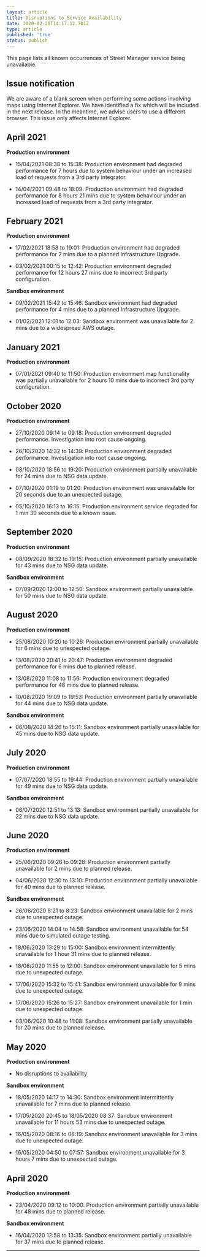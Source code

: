 ```yaml
---
layout: article
title: Disruptions to Service Availability
date: 2020-02-20T14:17:12.701Z
type: article
published: 'true'
status: publish
---
```

This page lists all known occurrences of Street Manager service being unavailable.

## Issue notification

We are aware of a blank screen when performing some actions involving maps using Internet Explorer. We have identified a fix which will be included in the next release. In the meantime, we advise users to use a different browser. This issue only affects Internet Explorer.

## April 2021

**Production environment**

* 15/04/2021 08:38 to 15:38: Production environment had degraded performance for 7 hours due to system behaviour under an increased load of requests from a 3rd party integrator.

* 14/04/2021 09:48 to 18:09: Production environment had degraded performance for 8 hours 21 mins due to system behaviour under an increased load of requests from a 3rd party integrator.

## February 2021

**Production environment**

* 17/02/2021 18:58 to 19:01: Production environment had degraded performance for 2 mins due to a planned Infrastructure Upgrade.

* 03/02/2021 00:15 to 12:42: Production environment degraded performance for 12 hours 27 mins due to incorrect 3rd party configuration.

**Sandbox environment**

* 09/02/2021 15:42 to 15:46: Sandbox environment had degraded performance for 4 mins due to a planned Infrastructure Upgrade.

* 01/02/2021 12:01 to 12:03: Sandbox environment was unavailable for 2 mins due to a widespread AWS outage.

## January 2021

**Production environment**

* 07/01/2021 09:40 to 11:50: Production environment map functionality was partially unavailable for 2 hours 10 mins due to incorrect 3rd party configuration.

## October 2020

**Production environment**

* 27/10/2020 09:14 to 09:18: Production environment degraded performance. Investigation into root cause ongoing.

* 26/10/2020 14:32 to 14:39: Production environment degraded performance. Investigation into root cause ongoing.

* 08/10/2020 18:56 to 19:20: Production environment partially unavailable for 24 mins due to NSG data update.

* 07/10/2020 01:19 to 01:20: Production environment was unavailable for 20 seconds due to an unexpected outage.

* 05/10/2020 16:13 to 16:15: Production environment service degraded for 1 min 30 seconds due to a known issue.

## September 2020

**Production environment**

* 08/09/2020 18:32 to 19:15: Production environment partially unavailable for 43 mins due to NSG data update.

**Sandbox environment**

* 07/09/2020 12:00 to 12:50: Sandbox environment partially unavailable for 50 mins due to NSG data update.

## August 2020

**Production environment**

* 25/08/2020 10:20 to 10:26: Production environment partially unavailable for 6 mins due to unexpected outage.

* 13/08/2020 20:41 to 20:47: Production environment degraded performance for 6 mins due to planned release.

* 13/08/2020 11:08 to 11:56: Production environment degraded performance for 48 mins due to planned release.

* 10/08/2020 19:09 to 19:53: Production environment partially unavailable for 44 mins due to NSG data update.

**Sandbox environment**

* 06/08/2020 14:26 to 15:11: Sandbox environment partially unavailable for 45 mins due to NSG data update.

## July 2020

**Production environment**

* 07/07/2020 18:55 to 19:44: Production environment partially unavailable for 49 mins due to NSG data update.

**Sandbox environment**

* 06/07/2020 12:51 to 13:13: Sandbox environment partially unavailable for 22 mins due to NSG data update.

## June 2020

**Production environment**

* 25/06/2020 09:26 to 09:28: Production environment partially unavailable for 2 mins due to planned release.

* 04/06/2020 12:30 to 13:10: Production environment partially unavailable for 40 mins due to planned release.

**Sandbox environment**

* 26/06/2020 8:21 to 8:23: Sandbox environment unavailable for 2 mins due to unexpected outage.

* 23/06/2020 14:04 to 14:58: Sandbox environment unavailable for 54 mins due to simulated outage testing.

* 18/06/2020 13:29 to 15:00: Sandbox environment intermittently unavailable for 1 hour 31 mins due to planned release.

* 18/06/2020 11:55 to 12:00: Sandbox environment unavailable for 5 mins due to unexpected outage.

* 17/06/2020 15:32 to 15:41: Sandbox environment unavailable for 9 mins due to unexpected outage.

* 17/06/2020 15:26 to 15:27: Sandbox environment unavailable for 1 min due to unexpected outage.

* 03/06/2020 10:48 to 11:08: Sandbox environment partially unavailable for 20 mins due to planned release.


## May 2020

**Production environment**

* No disruptions to availability

**Sandbox environment**

* 18/05/2020 14:17 to 14:30: Sandbox environment intermittently unavailable for 7 mins due to planned release.

* 17/05/2020 20:45 to 18/05/2020 08:37: Sandbox environment unavailable for 11 hours 53 mins due to unexpected outage.

* 16/05/2020 08:16 to 08:19: Sandbox environment unavailable for 3 mins due to unexpected outage.

* 16/05/2020 04:50 to 07:57: Sandbox environment unavailable for 3 hours 7 mins due to unexpected outage.


## April 2020

**Production environment**

* 23/04/2020 09:12 to 10:00: Production environment partially unavailable for 48 mins due to planned release.

**Sandbox environment**

* 16/04/2020 12:58 to 13:35: Sandbox environment partially unavailable for 37 mins due to planned release.

****
